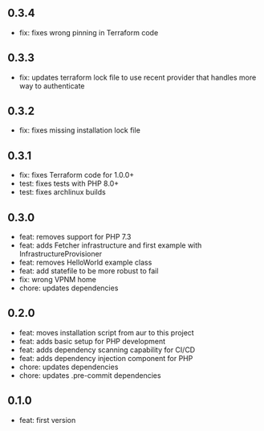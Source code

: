 ## 0.3.4

- fix: fixes wrong pinning in Terraform code

## 0.3.3

- fix: updates terraform lock file to use recent provider that handles more way to authenticate

## 0.3.2

- fix: fixes missing installation lock file

## 0.3.1

- fix: fixes Terraform code for 1.0.0+
- test: fixes tests with PHP 8.0+
- test: fixes archlinux builds

## 0.3.0

- feat: removes support for PHP 7.3
- feat: adds Fetcher infrastructure and first example with InfrastructureProvisioner
- feat: removes HelloWorld example class
- feat: add statefile to be more robust to fail
- fix: wrong VPNM home
- chore: updates dependencies

## 0.2.0

- feat: moves installation script from aur to this project
- feat: adds basic setup for PHP development
- feat: adds dependency scanning capability for CI/CD
- feat: adds dependency injection component for PHP
- chore: updates dependencies
- chore: updates .pre-commit dependencies

## 0.1.0

- feat: first version
